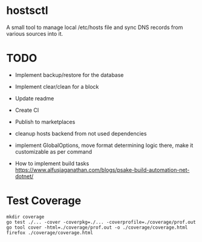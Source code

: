 # hostsctl
A small tool to manage local /etc/hosts file and sync DNS records from various sources into it.

# TODO
* Implement backup/restore for the database
* Implement clear/clean for a block
* Update readme
* Create CI
* Publish to marketplaces

* cleanup hosts backend from not used dependencies
* implement GlobalOptions, move format determining logic there, make it customizable as per command
* How to implement build tasks https://www.alfusjaganathan.com/blogs/psake-build-automation-net-dotnet/


# Test Coverage

```
mkdir coverage
go test ./... -cover -coverpkg=./... -coverprofile=./coverage/prof.out 
go tool cover -html=./coverage/prof.out -o ./coverage/coverage.html
firefox ./coverage/coverage.html
```